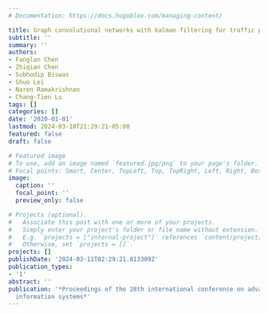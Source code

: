 ```yaml
---
# Documentation: https://docs.hugoblox.com/managing-content/

title: Graph convolutional networks with kalman filtering for traffic prediction
subtitle: ''
summary: ''
authors:
- Fanglan Chen
- Zhiqian Chen
- Subhodip Biswas
- Shuo Lei
- Naren Ramakrishnan
- Chang-Tien Lu
tags: []
categories: []
date: '2020-01-01'
lastmod: 2024-03-10T21:29:21-05:00
featured: false
draft: false

# Featured image
# To use, add an image named `featured.jpg/png` to your page's folder.
# Focal points: Smart, Center, TopLeft, Top, TopRight, Left, Right, BottomLeft, Bottom, BottomRight.
image:
  caption: ''
  focal_point: ''
  preview_only: false

# Projects (optional).
#   Associate this post with one or more of your projects.
#   Simply enter your project's folder or file name without extension.
#   E.g. `projects = ["internal-project"]` references `content/project/deep-learning/index.md`.
#   Otherwise, set `projects = []`.
projects: []
publishDate: '2024-03-11T02:29:21.813309Z'
publication_types:
- '1'
abstract: ''
publication: '*Proceedings of the 28th international conference on advances in geographic
  information systems*'
---
```

